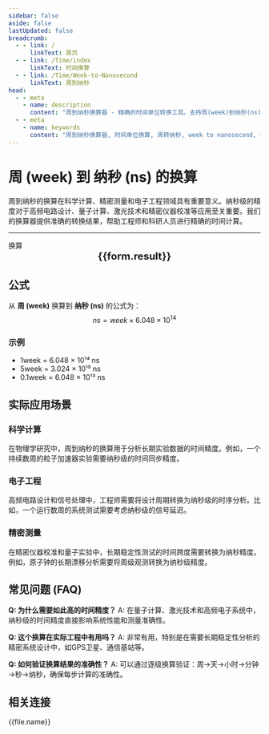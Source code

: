 ```yaml
---
sidebar: false
aside: false
lastUpdated: false
breadcrumb:
  - - link: /
      linkText: 首页
  - - link: /Time/index
      linkText: 时间换算
  - - link: /Time/Week-to-Nanosecond
      linkText: 周到纳秒
head:
  - - meta
    - name: description
      content: "周到纳秒换算器 - 精确的时间单位转换工具。支持周(week)到纳秒(ns)的快速换算，适用于科学计算、精密测量、电子工程等领域。提供详细换算公式和实际应用场景。"
  - - meta
    - name: keywords
      content: "周到纳秒换算器, 时间单位换算, 周转纳秒, week to nanosecond, 纳秒计算器, 精密时间测量, 科学计算, 电子工程, 高精度计时, 时间换算工具"
---
```

# 周 (week) 到 纳秒 (ns) 的换算

周到纳秒的换算在科学计算、精密测量和电子工程领域具有重要意义。纳秒级的精度对于高频电路设计、量子计算、激光技术和精密仪器校准等应用至关重要。我们的换算器提供准确的转换结果，帮助工程师和科研人员进行精确的时间计算。

---
<script setup>
import { onMounted, reactive, inject, ref } from 'vue'
import { NButton,NForm ,NFormItem,NInput,NInputNumber,NSelect,NCard,useMessage,NGrid ,NGi  } from 'naive-ui'
import { defineClientComponent } from 'vitepress'
import { Time } from '../files';

const convert = inject('convert')

const form = reactive({
  number: null,
  result: '',
  title: '周到纳秒换算器',
  seoKey: ['周到纳秒换算', '纳秒计算器', '精密时间测量', '科学计算', '电子工程', '高精度计时', '量子计算', '激光技术']
})

const seoKey = form.seoKey

const convertHandler = () => {
  if (form.number !== null && !isNaN(form.number)) {
    const convertedValue = parseFloat(form.number) * 604800000000000
    form.result = `${form.number}week = ${convertedValue.toFixed(0)}ns`
  } else {
    form.result = '请输入有效的数值。'
  }
}
</script>

<n-card :title="form.title" size="small" :bordered="false" style="margin-bottom: 16px">
  <n-form size="large" :model="form">
    <n-form-item label="周 (week)">
      <n-input-number v-model:value="form.number" placeholder="输入周" style="width: 100%" />
    </n-form-item>
    <n-form-item>
      <n-button type="info" @click="convertHandler" block>换算</n-button>
    </n-form-item>
  </n-form>
  <template #footer>
    <div style="font-size: 12px; color: #666; text-align: center;">
      <span v-for="(keyword, index) in seoKey" :key="index">
        {{ keyword }}<span v-if="index < seoKey.length - 1"> | </span>
      </span>
    </div>
  </template>
</n-card>

<n-card  embedded :bordered="false" hoverable>
  <div  style="text-align:center;font-size:20px;">
    <strong>{{form.result}}</strong>
  </div>
</n-card>

## 公式

从 **周 (week)** 换算到 **纳秒 (ns)** 的公式为：
$$ ns = week \times 6.048 \times 10^{14} $$

### 示例
- 1week = 6.048 × 10¹⁴ ns
- 5week = 3.024 × 10¹⁵ ns
- 0.1week = 6.048 × 10¹³ ns

## 实际应用场景

### 科学计算
在物理学研究中，周到纳秒的换算用于分析长期实验数据的时间精度。例如，一个持续数周的粒子加速器实验需要纳秒级的时间同步精度。

### 电子工程
高频电路设计和信号处理中，工程师需要将设计周期转换为纳秒级的时序分析。比如，一个运行数周的系统测试需要考虑纳秒级的信号延迟。

### 精密测量
在精密仪器校准和量子实验中，长期稳定性测试的时间跨度需要转换为纳秒精度。例如，原子钟的长期漂移分析需要将周级观测转换为纳秒级精度。

## 常见问题 (FAQ)

**Q: 为什么需要如此高的时间精度？**
A: 在量子计算、激光技术和高频电子系统中，纳秒级的时间精度直接影响系统性能和测量准确性。

**Q: 这个换算在实际工程中有用吗？**
A: 非常有用，特别是在需要长期稳定性分析的精密系统设计中，如GPS卫星、通信基站等。

**Q: 如何验证换算结果的准确性？**
A: 可以通过逐级换算验证：周→天→小时→分钟→秒→纳秒，确保每步计算的准确性。
## 相关连接
<n-grid x-gap="12" :cols="2">
  <n-gi v-for="(file, index) in Time" :key="index">
    <n-button
      text
      tag="a"
      :href="file.path"
      type="info"
    >
      {{file.name}}
    </n-button>
  </n-gi>
</n-grid>